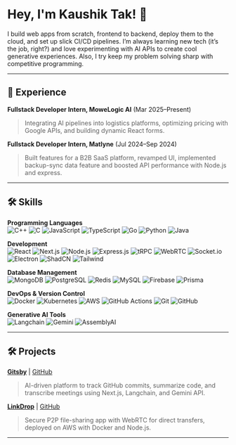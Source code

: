 # Hey, I'm Kaushik Tak! 👋

I build web apps from scratch, frontend to backend, deploy them to the cloud, and set up slick CI/CD pipelines. I’m always learning new tech (it’s the job, right?) and love experimenting with AI APIs to create cool generative experiences. Also, I try keep my problem solving sharp with competitive programming.

---

## 💼 Experience
 **Fullstack Developer Intern, MoweLogic AI** (Mar 2025–Present)  
 > Integrating AI pipelines into logistics platforms, optimizing pricing with Google APIs, and building dynamic React forms. 

 **Fullstack Developer Intern, Matlyne** (Jul 2024–Sep 2024)  
 > Built features for a B2B SaaS platform, revamped UI, implemented backup-sync data feature and boosted API performance with Node.js and express.
  

---

## 🛠️ Skills

**Programming Languages**  
![C++](https://img.shields.io/badge/-C++-00599C?logo=c%2B%2B) ![C](https://img.shields.io/badge/-C-A8B9CC?logo=c) ![JavaScript](https://img.shields.io/badge/-JavaScript-F7DF1E?logo=javascript) ![TypeScript](https://img.shields.io/badge/-TypeScript-3178C6?logo=typescript) ![Go](https://img.shields.io/badge/-Go-00ADD8?logo=go) ![Python](https://img.shields.io/badge/-Python-3776AB?logo=python) ![Java](https://img.shields.io/badge/-Java-007396?logo=java)

**Development**  
![React](https://img.shields.io/badge/-React-61DAFB?logo=react) ![Next.js](https://img.shields.io/badge/-Next.js-000000?logo=next.js) ![Node.js](https://img.shields.io/badge/-Node.js-339933?logo=node.js) ![Express.js](https://img.shields.io/badge/-Express.js-000000?logo=express) ![tRPC](https://img.shields.io/badge/-tRPC-2596BE?logo=trpc) ![WebRTC](https://img.shields.io/badge/-WebRTC-333333?logo=webrtc) ![Socket.io](https://img.shields.io/badge/-Socket.io-010101?logo=socket.io) ![Electron](https://img.shields.io/badge/-Electron-47848F?logo=electron) ![ShadCN](https://img.shields.io/badge/-ShadCN-000000?logo=shadcn/ui) ![Tailwind](https://img.shields.io/badge/-Tailwind-06B6D4?logo=tailwind-css)

**Database Management**  
![MongoDB](https://img.shields.io/badge/-MongoDB-47A248?logo=mongodb) ![PostgreSQL](https://img.shields.io/badge/-PostgreSQL-4169E1?logo=postgresql) ![Redis](https://img.shields.io/badge/-Redis-DC382D?logo=redis) ![MySQL](https://img.shields.io/badge/-MySQL-4479A1?logo=mysql) ![Firebase](https://img.shields.io/badge/-Firebase-FFCA28?logo=firebase) ![Prisma](https://img.shields.io/badge/-Prisma-2D3748?logo=prisma)

**DevOps & Version Control**  
![Docker](https://img.shields.io/badge/-Docker-2496ED?logo=docker) ![Kubernetes](https://img.shields.io/badge/-Kubernetes-326CE5?logo=kubernetes) ![AWS](https://img.shields.io/badge/-AWS-232F3E?logo=amazon-aws) ![GitHub Actions](https://img.shields.io/badge/-GitHub%20Actions-2088FF?logo=github-actions) ![Git](https://img.shields.io/badge/-Git-F05032?logo=git) ![GitHub](https://img.shields.io/badge/-GitHub-181717?logo=github)

**Generative AI Tools**  
![Langchain](https://img.shields.io/badge/-Langchain-1C3C3C?logo=langchain) ![Gemini](https://img.shields.io/badge/-Gemini-8E75B2?logo=google) ![AssemblyAI](https://img.shields.io/badge/-AssemblyAI-000000?logo=assemblyai)

---

## 🛠️ Projects
**[Gitsby](https://gitsby-psi.vercel.app/)** | [GitHub](https://github.com/kaushiktak19/gitsby)  
  > AI-driven platform to track GitHub commits, summarize code, and transcribe meetings using Next.js, Langchain, and Gemini API. 
   
**[LinkDrop](https://link-drop.vercel.app/)** | [GitHub](https://github.com/kaushiktak19/linkDrop)  
  > Secure P2P file-sharing app with WebRTC for direct transfers, deployed on AWS with Docker and Node.js.  

--- 
